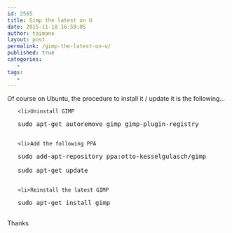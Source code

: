 ```yaml
---
id: 2565
title: Gimp the latest on U
date: 2015-11-18 16:59:05
author: taimane
layout: post
permalink: /gimp-the-latest-on-u/
published: true
categories:
   -
tags:
   -
---
```

Of course on Ubuntu, the procedure to install it / update it is the following...
<ol>
	<li>Uninstall GIMP
<pre>sudo apt-get autoremove gimp gimp-plugin-registry
</pre>
</li>
	<li>Add the following PPA
<pre>sudo add-apt-repository ppa:otto-kesselgulasch/gimp
sudo apt-get update
</pre>
</li>
	<li>Reinstall the latest GIMP
<pre>sudo apt-get install gimp
</pre>
</li>
</ol>
Thanks

&nbsp;  

